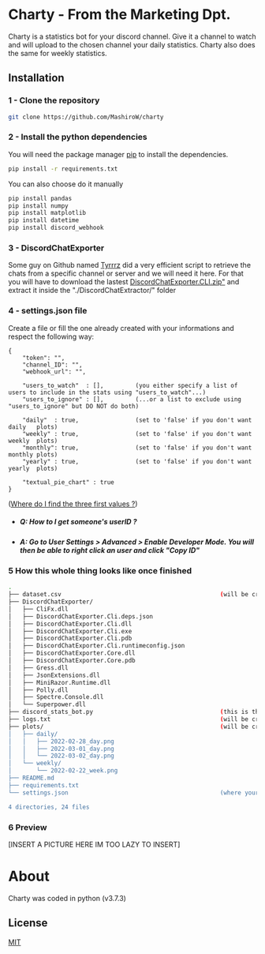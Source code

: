 # Charty - From the Marketing Dpt.
Charty is a statistics bot for your discord channel.
Give it a channel to watch and will upload to the chosen channel your daily statistics.
Charty also does the same for weekly statistics.

## Installation

### 1 - Clone the repository

```bash
git clone https://github.com/MashiroW/charty
```

### 2 - Install the python dependencies

You will need the package manager [pip](https://pip.pypa.io/en/stable/) to install the dependencies.

```bash
pip install -r requirements.txt
```

You can also choose do it manually 

```bash
pip install pandas
pip install numpy
pip install matplotlib
pip install datetime
pip install discord_webhook
```

### 3 - DiscordChatExporter

Some guy on Github named [Tyrrrz](https://github.com/Tyrrrz) did a very efficient script to retrieve the chats from a specific channel or server and we will need it here.
For that you will have to download the lastest [DiscordChatExporter.CLI.zip"](https://github.com/Tyrrrz/DiscordChatExporter/releases) and extract it inside the "./DiscordChatExtractor/" folder

### 4 - settings.json file

Create a file or fill the one already created with your informations and respect the following way:
```
{
    "token": "",                    
    "channel_ID": "",
    "webhook_url": "",
                                    
    "users_to_watch"  : [],         (you either specify a list of users to include in the stats using "users_to_watch"...)
    "users_to_ignore" : [],         (...or a list to exclude using "users_to_ignore" but DO NOT do both)

    "daily"  : true,                (set to 'false' if you don't want daily   plots)
    "weekly" : true,                (set to 'false' if you don't want weekly  plots)
    "monthly": true,                (set to 'false' if you don't want monthly plots)
    "yearly" : true,                (set to 'false' if you don't want yearly  plots)

    "textual_pie_chart" : true
}
```
([Where do I find the three first values ?](https://github.com/Tyrrrz/DiscordChatExporter/wiki/Obtaining-Token-and-Channel-IDs))

* ##### Q: How to I get someone's userID ?
* ##### A: Go to User Settings > Advanced > Enable Developer Mode. You will then be able to right click an user and click "Copy ID"

### 5 How this whole thing looks like once finished

```bash
.
├── dataset.csv                                             (will be created by the script)
├── DiscordChatExporter/
│   ├── CliFx.dll
│   ├── DiscordChatExporter.Cli.deps.json
│   ├── DiscordChatExporter.Cli.dll
│   ├── DiscordChatExporter.Cli.exe
│   ├── DiscordChatExporter.Cli.pdb
│   ├── DiscordChatExporter.Cli.runtimeconfig.json
│   ├── DiscordChatExporter.Core.dll
│   ├── DiscordChatExporter.Core.pdb
│   ├── Gress.dll
│   ├── JsonExtensions.dll
│   ├── MiniRazor.Runtime.dll
│   ├── Polly.dll
│   ├── Spectre.Console.dll
│   └── Superpower.dll
├── discord_stats_bot.py                                    (this is the script you should run)
├── logs.txt                                                (will be created by the script)
├── plots/                                                  (will be created by the script, same for what's inside)
│   ├── daily/                                                        
│   │   ├── 2022-02-28_day.png
│   │   ├── 2022-03-01_day.png
│   │   └── 2022-03-02_day.png
│   └── weekly/
│       └── 2022-02-22_week.png
├── README.md
├── requirements.txt                                        
└── settings.json                                           (where your user informations and settings for the script should be)

4 directories, 24 files
```

### 6 Preview 

[INSERT A PICTURE HERE IM TOO LAZY TO INSERT]


# About
Charty was coded in python (v3.7.3)


## License
[MIT](https://choosealicense.com/licenses/mit/)

